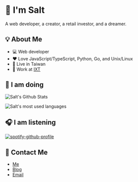 # :salt: I'm Salt

A web developer, a creator, a retail investor, and a dreamer.

## :bulb: About Me

- :computer: Web developer
- :heart: Love JavaScript/TypeScript, Python, Go, and Unix/Linux
- :house_with_garden: Live in Taiwan
- 🏢 Work at [IXT](https://theixt.com)

## :wrench: I am doing

![Salt's Github Stats](https://stats.saltchang.com/api?username=saltchang&show_icons=true&theme=github_dark&count_private=true&line_height=30&hide_title=true&include_all_commits=true&ring_color=ff7744)

![Salt's most used languages](https://stats.saltchang.com/api/top-langs/?username=saltchang&hide=html,scss,css&layout=compact&theme=github_dark&hide_title=true&card_width=445&langs_count=5)

## :headphones: I am listening

[![spotify-github-profile](https://spotify-github-profile.vercel.app/api/view?uid=0wx6ttdb53ktogtjtn8visfy2&cover_image=true&theme=default)](https://spotify-github-profile.vercel.app/api/view?uid=0wx6ttdb53ktogtjtn8visfy2&redirect=true)

## :bow_and_arrow: Contact Me

- [Me](https://saltchang.com)
- [Blog](https://blog.saltchang.com)
- [Email](mailto:saltchang@outlook.com)
